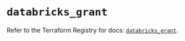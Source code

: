 # `databricks_grant`

Refer to the Terraform Registry for docs: [`databricks_grant`](https://registry.terraform.io/providers/databricks/databricks/1.94.0/docs/resources/grant).
